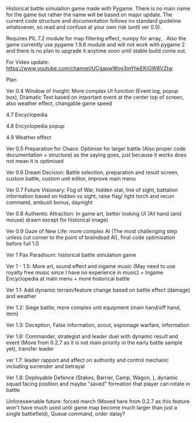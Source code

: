 Historical battle simulation game made with Pygame. There is no main name for the game but rather the name will be based on major update. 
The current code structure and documentation follows no standard guideline whatsoever, so read and confuse at your own risk (until ver 0.5).

Requires PIL 7.2 module for map filtering effect, numpy for array, . Also the game currently use pygame 1.9.6 module and will not work with pygame 2 and there is no plan to upgrade it anytime soon until stable build come out.

For Video update: https://www.youtube.com/channel/UCgapwWog3mYhkEKIGW8VZtw

Plan

Ver 0.4 Window of Insight: More complex UI function (Event log, popup box), Dramatic Text based on important event at the center top of screen, also weather effect, changable game speed

4.7 Encyclopedia

4.8 Encyclopedia popup

4.9 Weather effect

Ver 0.5 Preparation for Chaos: Optimise for larger battle (Also proper code documentation + structure) as the saying goes, just because it works does not mean it is optimised

Ver 0.6 Dream Decision: Battle selection, preparation and result screen, custom battle, custom unit editor, improve main menu

Ver 0.7 Future Visionary: Fog of War, hidden stat, line of sight, battalion information based on hidden vs sight, raise flag/ light torch and recon command, ambush bonus, daynight

Ver 0.8 Authentic Attraction: In game art, better looking UI (All hand (and mouse) drawn except for historical image)

Ver 0.9 Gaze of New Life: more complex AI (The most challenging step unless cut corner to the point of braindead AI), final code optimisation before full 1.0

Ver 1 Pax Paradisum: historical battle simulation game

Ver 1 - 1.5: More art, sound effect and ingame music (May need to use royalty free music since I have no experience in music) + Ingame Encyclopedia at main menu + more historical battle

Ver 1.1: Add dynamic terrain/feature change based on battle effect (damage) and weather

Ver 1.2: Siege battle, more complex unit equipment (main hand/off hand, item)

Ver 1.3: Deception, False information, scout, espionage warfare, information

Ver 1.6: Commander, strategist and leader duel with dynamic result and event (Move from 0.2.7 as it is not main priority in the early battle sample yet), transfer leader

ver 1.7: leader rapport and affect on authority and control mechanic including surrender and betrayal 

Ver 1.8: Deployable Defence (Stakes, Barrier, Camp, Wagon, ), dynamic squad facing position and maybe "saved" formation that player can rotate in battle 

Unforeseenable future: forced march (Moved here from 0.2.7 as this feature won't have much used until game map become much larger than just a single battlefield), Queue command, order dalay?
